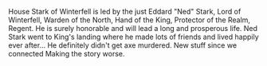 House Stark of Winterfell is led by the just Eddard "Ned" Stark, Lord of
Winterfell, Warden of the North, Hand of the King, Protector of the Realm,
Regent.  He is surely honorable and will lead a long and prosperous life.
Ned Stark went to King's landing where he made lots of friends and lived
happily ever after...  He definitely didn't get axe murdered.
New stuff since we connected
Making the story worse.
